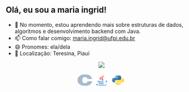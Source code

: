 ## Olá, eu sou a maria ingrid!

- 🌱 No momento, estou aprendendo mais sobre estruturas de dados, algoritmos e desenvolvimento backend com Java.
- 📫 Como falar comigo: maria.ingrid@ufpi.edu.br
- 😄 Pronomes: ela/dela
- 📍 Localização: Teresina, Piauí

<p align="center">
  <img src="https://github-readme-stats.vercel.app/api?username=mingridxs&show_icons=true&theme=radical" />
</p>

<p align="center">
  <img alt="Maria-C" height="30" width="40" src="https://raw.githubusercontent.com/devicons/devicon/master/icons/c/c-original.svg">
  <img alt="Maria-Java" height="30" width="40" src="https://raw.githubusercontent.com/devicons/devicon/master/icons/java/java-original.svg">
  <img alt="Maria-Python" height="30" width="40" src="https://raw.githubusercontent.com/devicons/devicon/master/icons/python/python-original.svg">
</p>

